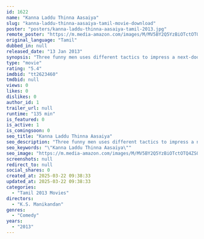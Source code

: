 ```yaml
---
id: 1622
name: "Kanna Laddu Thinna Aasaiya"
slug: "kanna-laddu-thinna-aasaiya-tamil-movie-download"
poster: "posters/kanna-laddu-thinna-aasaiya-tamil-2013.jpg"
remote_poster: "https://m.media-amazon.com/images/M/MV5BY2Q5YzBiOTctOTQ4ZS00ZmJjLWIxYWYtMjJkZjk1NjViNDg1XkEyXkFqcGdeQXVyMTEzNzg0Mjkx._V1_SX300.jpg"
original_language: "Tamil"
dubbed_in: null
released_date: "13 Jan 2013"
synopsis: "Three funny men uses different tactics to impress a next-door girl."
type: "movie"
rating: "5.4"
imdbid: "tt2623460"
tmdbid: null
views: 0
likes: 0
dislikes: 0
author_id: 1
trailer_url: null
runtime: "135 min"
is_featured: 0
is_active: 1
is_comingsoon: 0
seo_title: "Kanna Laddu Thinna Aasaiya"
seo_description: "Three funny men uses different tactics to impress a next-door girl."
seo_keywords: "\"Kanna Laddu Thinna Aasaiya\""
seo_image: "https://m.media-amazon.com/images/M/MV5BY2Q5YzBiOTctOTQ4ZS00ZmJjLWIxYWYtMjJkZjk1NjViNDg1XkEyXkFqcGdeQXVyMTEzNzg0Mjkx._V1_SX300.jpg"
screenshots: null
redirect_to: null
social_shares: 0
created_at: 2025-03-22 09:38:33
updated_at: 2025-03-22 09:38:33
categories:
  - "Tamil 2013 Movies"
directors:
  - "K.S. Manikandan"
genres:
  - "Comedy"
years:
  - "2013"
---
```

